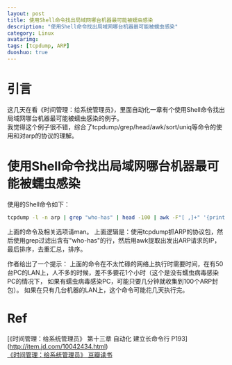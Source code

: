 ```yaml
---
layout: post
title: 使用Shell命令找出局域网哪台机器最可能被蠕虫感染
description: "使用Shell命令找出局域网哪台机器最可能被蠕虫感染"
category: Linux
avatarimg:
tags: [tcpdump, ARP]
duoshuo: true
---
```



# 引言
这几天在看《时间管理：给系统管理员》，里面自动化一章有个使用Shell命令找出局域网哪台机器最可能被蠕虫感染的例子。  
我觉得这个例子很不错，综合了tcpdump/grep/head/awk/sort/uniq等命令的使用和对arp的协议的理解。  

# 使用Shell命令找出局域网哪台机器最可能被蠕虫感染

使用的Shell命令如下：  
```bash  
tcpdump -l -n arp | grep "who-has" | head -100 | awk -F"[ ,]+" '{print $7}' | sort  | uniq -c | sort -n
```

上面的命令及相关选项请man。
上面逻辑是：使用tcpdump抓ARP的协议包，然后使用grep过滤出含有"who-has"的行，然后用awk提取出发出ARP请求的IP，最后排序，去重汇总，排序。  

作者给出了一个提示：
上面的命令在不太忙碌的网络上执行时需要时间，在有50台PC的LAN上，人不多的时候，差不多要花1个小时（这个是没有蠕虫病毒感染PC的情况下，
如果有蠕虫病毒感染PC，可能只要几分钟就收集到100个ARP封包）。
如果在只有几台机器的LAN上，这个命令可能花几天执行完。

# Ref
[《时间管理：给系统管理员》 第十三章 自动化 建立长命令行 P193] (http://item.jd.com/10042434.html)  
[《时间管理：给系统管理员》 豆瓣读书](https://book.douban.com/subject/2253513/)
